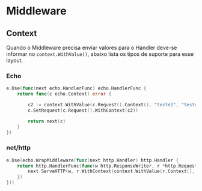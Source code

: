 # Middleware

## Context

Quando o Middleware precisa enviar valores para o Handler deve-se informar no ```context.WithValue()```, abaixo lista
os tipos de suporte para esse layout.

### Echo

```go
e.Use(func(next echo.HandlerFunc) echo.HandlerFunc {
    return func(c echo.Context) error {

        c2 := context.WithValue(c.Request().Context(), "teste2", "teste2")
        c.SetRequest(c.Request().WithContext(c2))

        return next(c)
    }
})
```

### net/http

```go
e.Use(echo.WrapMiddleware(func(next http.Handler) http.Handler {
    return http.HandlerFunc(func(w http.ResponseWriter, r *http.Request) {
        next.ServeHTTP(w, r.WithContext(context.WithValue(r.Context(), "teste3", "teste33")))
    })
}))
```